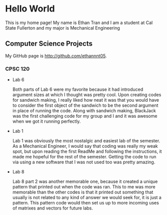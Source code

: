 # Hello World

This is my home page! My name is Ethan Tran and I am a student at Cal State Fullerton and my major is Mechanical Engineering

## Computer Science Projects

My GitHub page is http://github.com/ethannnt05.

### CPSC 120

* Lab 6

    Both parts of Lab 6 were my favorite because it had introduced argument sizes at which I thought was pretty cool. Upon creating codes for sandwich making, I really liked how neat it was that you would have to consider the first object of the sandwich to be the second argument in place of running the code. Along with sandwich making, BlackJack was the first challenging code for my group and I and it was awesome when we got it running perfectly.

* Lab 1

    Lab 1 was obviously the most nostalgic and easiest lab of the semester. As a Mechanical Engineer, I would say that coding was really my weak spot, but upon reading the first ReadMe and following the instructions, it made me hopeful for the rest of the semester. Getting the code to run via using a new software that I was not used too was pretty amazing.

* Lab 8

    Lab 8 part 2 was another memorable one, because it created a unique pattern that printed out when the code was ran. This to me was more memorable than the other codes is that it printed out something that usually is not related to any kind of answer we would seek for, it is just a pattern. This pattern code would then set us up to more incoming uses of matrixes and vectors for future labs.